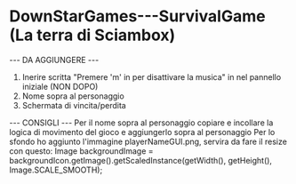 # DownStarGames---SurvivalGame (La terra di Sciambox)

--- DA AGGIUNGERE ---
1. Inerire scritta "Premere 'm' in per disattivare la musica" in nel pannello iniziale (NON DOPO)
2. Nome sopra al personaggio
3. Schermata di vincita/perdita

--- CONSIGLI ---
Per il nome sopra al personaggio copiare e incollare la logica di movimento del gioco e aggiungerlo sopra al personaggio
Per lo sfondo ho aggiunto l'immagine playerNameGUI.png, servira da fare il resize con questo: Image backgroundImage = backgroundIcon.getImage().getScaledInstance(getWidth(), getHeight(), Image.SCALE_SMOOTH);
